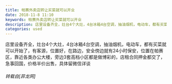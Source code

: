 ```yaml
---
title: 帕赛外卖店转让买菜就可以开业
date: 2018-11-8 11:10
keywords: 帕赛外卖店转让买菜就可以开业
description: 店里设备齐全，灶台4个大灶，4台冰箱4台空调，抽油烟机，电动车，都有买菜就可以开始了，有客源，位置好，在路边，安全傍边就有24小时保安，位置在帕赛区，靠近各类办公大楼，旁边3套高档小区都是做博彩的，店租合同押金都交了，急事回国，价格半价出售，具体留微信详谈
categories: used
---
```

<td class="t_f" id="postmessage_2236813">

店里设备齐全，灶台4个大灶，4台冰箱4台空调，抽油烟机，电动车，都有买菜就可以开始了，有客源，位置好，在路边，安全傍边就有24小时保安，位置在帕赛区，靠近各类办公大楼，旁边3套高档小区都是做博彩的，店租合同押金都交了，急事回国，价格半价出售，具体留微信详谈</td>
###### 转载自[菲龙网]